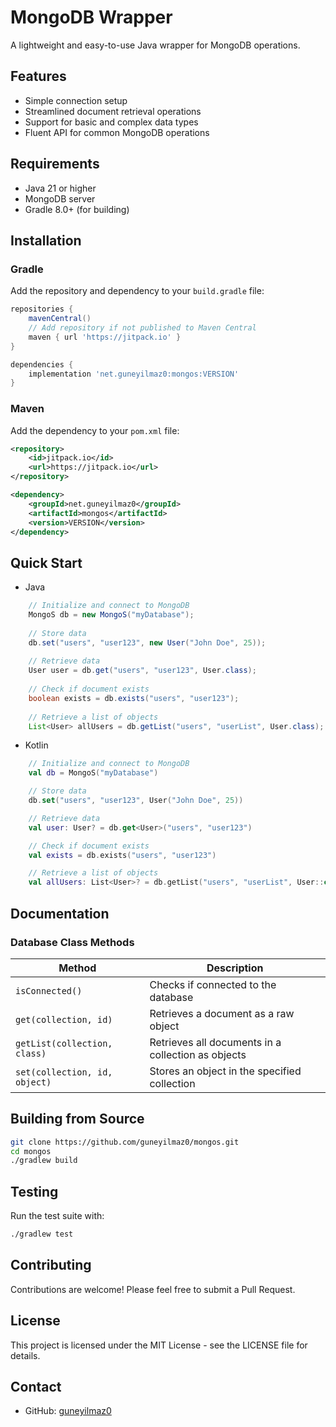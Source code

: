 # MongoDB Wrapper

A lightweight and easy-to-use Java wrapper for MongoDB operations.

## Features

- Simple connection setup
- Streamlined document retrieval operations
- Support for basic and complex data types
- Fluent API for common MongoDB operations

## Requirements

- Java 21 or higher
- MongoDB server
- Gradle 8.0+ (for building)

## Installation

### Gradle

Add the repository and dependency to your `build.gradle` file:

```gradle
repositories {
    mavenCentral()
    // Add repository if not published to Maven Central
    maven { url 'https://jitpack.io' }
}

dependencies {
    implementation 'net.guneyilmaz0:mongos:VERSION'
}
```

### Maven

Add the dependency to your `pom.xml` file:

```xml
<repository>
    <id>jitpack.io</id>
    <url>https://jitpack.io</url>
</repository>

<dependency>
    <groupId>net.guneyilmaz0</groupId>
    <artifactId>mongos</artifactId>
    <version>VERSION</version>
</dependency>
```

## Quick Start

 - Java
```java
    // Initialize and connect to MongoDB
    MongoS db = new MongoS("myDatabase");
    
    // Store data
    db.set("users", "user123", new User("John Doe", 25));
    
    // Retrieve data
    User user = db.get("users", "user123", User.class);
    
    // Check if document exists
    boolean exists = db.exists("users", "user123");
    
    // Retrieve a list of objects
    List<User> allUsers = db.getList("users", "userList", User.class);
```
- Kotlin
```kotlin
    // Initialize and connect to MongoDB
    val db = MongoS("myDatabase")

    // Store data
    db.set("users", "user123", User("John Doe", 25))

    // Retrieve data
    val user: User? = db.get<User>("users", "user123")

    // Check if document exists
    val exists = db.exists("users", "user123")

    // Retrieve a list of objects
    val allUsers: List<User>? = db.getList("users", "userList", User::class.java)
```

## Documentation

### Database Class Methods

| Method                             | Description                                          |
|------------------------------------|------------------------------------------------------|
| `isConnected()`                    | Checks if connected to the database                  |
| `get(collection, id)`              | Retrieves a document as a raw object                 |
| `getList(collection, class)`       | Retrieves all documents in a collection as objects   |
| `set(collection, id, object)`      | Stores an object in the specified collection         |

## Building from Source

```bash
git clone https://github.com/guneyilmaz0/mongos.git
cd mongos
./gradlew build
```

## Testing

Run the test suite with:

```bash
./gradlew test
```

## Contributing

Contributions are welcome! Please feel free to submit a Pull Request.

## License

This project is licensed under the MIT License - see the LICENSE file for details.

## Contact

- GitHub: [guneyilmaz0](https://github.com/guneyilmaz0)